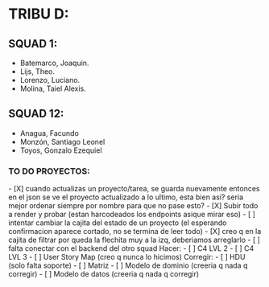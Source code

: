 # TRIBU D:

## SQUAD 1:
- Batemarco, Joaquin.
- Lijs, Theo.
- Lorenzo, Luciano.
- Molina, Taiel Alexis.

## SQUAD 12:
- Anagua, Facundo
- Monzón, Santiago Leonel
- Toyos, Gonzalo Ezequiel


### TO DO PROYECTOS:

<APP>
- [X] cuando actualizas un proyecto/tarea, se guarda nuevamente entonces en el json se ve el proyecto actualizado a lo ultimo, esta bien asi? seria mejor ordenar siempre por nombre para que no pase esto?
- [X] Subir todo a render y probar (estan harcodeados los endpoints asique mirar eso)
- [ ] intentar cambiar la cajita del estado de un proyecto (el esperando confirmacion aparece cortado, no se termina de leer todo)
- [X] creo q en la cajita de filtrar por queda la flechita muy a la izq, deberiamos arreglarlo
- [ ] falta conectar con el backend del otro squad
</APP>
<ENTREGABLES>
Hacer:
- [ ] C4 LVL 2
- [ ] C4 LVL 3 
- [ ] User Story Map (creo q nunca lo hicimos)
Corregir:
- [ ] HDU (solo falta soporte)
- [ ] Matriz
- [ ] Modelo de dominio (creeria q nada q corregir)
- [ ] Modelo de datos (creeria q nada q corregir)
</ENTREGABLES>

